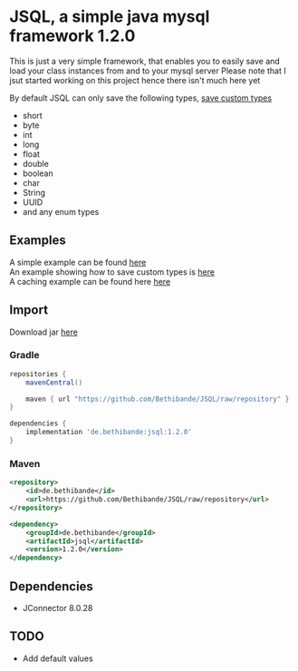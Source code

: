 # JSQL, a simple java mysql framework 1.2.0
This is just a very simple framework, that enables you to easily save and load your class instances from and to your mysql server
Please note that I jsut started working on this project hence there isn't much here yet

By default JSQL can only save the following types, [save custom types](https://github.com/Bethibande/JSQL/tree/master/examples/src/com/bethibande/jsql/examples/adapters)
 - short
 - byte
 - int
 - long
 - float
 - double
 - boolean
 - char
 - String
 - UUID
 - and any enum types

## Examples
A simple example can be found [here](https://github.com/Bethibande/JSQL/tree/master/examples/src/com/bethibande/jsql/examples) <br>
An example showing how to save custom types is [here](https://github.com/Bethibande/JSQL/tree/master/examples/src/com/bethibande/jsql/examples/adapters) <br>
A caching example can be found here [here](https://github.com/Bethibande/JSQL/tree/master/examples/src/com/bethibande/jsql/examples/cache)

## Import
Download jar [here](https://github.com/Bethibande/JSQL/blob/repository/de/bethibande/jsql/1.2.0/jsql-1.2.0.jar)
### Gradle
```gradle
repositories {
    mavenCentral()

    maven { url "https://github.com/Bethibande/JSQL/raw/repository" }
}

dependencies {
    implementation 'de.bethibande:jsql:1.2.0'
}
```
### Maven
```xml
<repository>
    <id>de.bethibande</id>
    <url>https://github.com/Bethibande/JSQL/raw/repository</url>
</repository>

<dependency>
    <groupId>de.bethibande</groupId>
    <artifactId>jsql</artifactId>
    <version>1.2.0</version>
</dependency>
```

## Dependencies
 - JConnector 8.0.28

## TODO
 - Add default values
